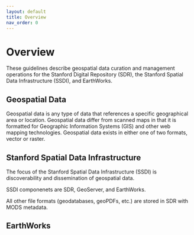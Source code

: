```yaml
---
layout: default
title: Overview
nav_order: 0
---
```

# Overview

These guidelines describe geospatial data curation and management operations for the Stanford Digital Repository (SDR), the Stanford Spatial Data Infrastructure (SSDI), and EarthWorks.

## Geospatial Data

Geospatial data is any type of data that references a specific geographical area or location. Geospatial data differ from scanned maps in that it is formatted for Geographic Information Systems (GIS) and other web mapping technologies. Geospatial data exists in either one of two formats, vector or raster. 

## Stanford Spatial Data Infrastructure

The focus of the Stanford Spatial Data Infrastructure (SSDI) is discoverability and dissemination of geospatial data. 

SSDI componenets are SDR, GeoServer, and EarthWorks. 

All other file formats (geodatabases, geoPDFs, etc.) are stored in SDR with MODS metadata.

## EarthWorks




